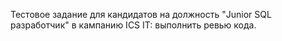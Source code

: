 Тестовое задание для кандидатов на должность "Junior SQL разработчик" в кампанию ICS IT: выполнить ревью кода.
